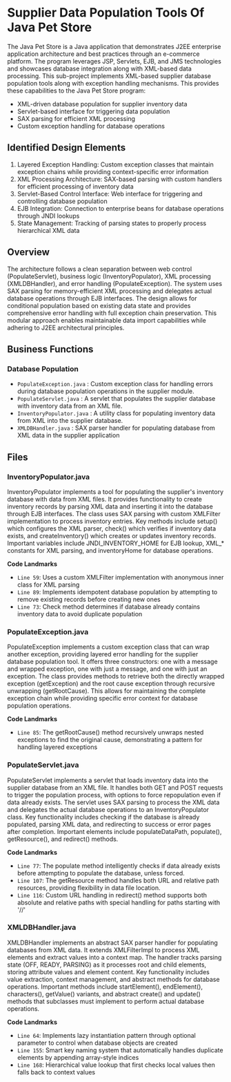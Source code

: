 # Supplier Data Population Tools Of Java Pet Store

The Java Pet Store is a Java application that demonstrates J2EE enterprise application architecture and best practices through an e-commerce platform. The program leverages JSP, Servlets, EJB, and JMS technologies and showcases database integration along with XML-based data processing. This sub-project implements XML-based supplier database population tools along with exception handling mechanisms. This provides these capabilities to the Java Pet Store program:

- XML-driven database population for supplier inventory data
- Servlet-based interface for triggering data population
- SAX parsing for efficient XML processing
- Custom exception handling for database operations

## Identified Design Elements

1. Layered Exception Handling: Custom exception classes that maintain exception chains while providing context-specific error information
2. XML Processing Architecture: SAX-based parsing with custom handlers for efficient processing of inventory data
3. Servlet-Based Control Interface: Web interface for triggering and controlling database population
4. EJB Integration: Connection to enterprise beans for database operations through JNDI lookups
5. State Management: Tracking of parsing states to properly process hierarchical XML data

## Overview
The architecture follows a clean separation between web control (PopulateServlet), business logic (InventoryPopulator), XML processing (XMLDBHandler), and error handling (PopulateException). The system uses SAX parsing for memory-efficient XML processing and delegates actual database operations through EJB interfaces. The design allows for conditional population based on existing data state and provides comprehensive error handling with full exception chain preservation. This modular approach enables maintainable data import capabilities while adhering to J2EE architectural principles.

## Business Functions

### Database Population
- `PopulateException.java` : Custom exception class for handling errors during database population operations in the supplier module.
- `PopulateServlet.java` : A servlet that populates the supplier database with inventory data from an XML file.
- `InventoryPopulator.java` : A utility class for populating inventory data from XML into the supplier database.
- `XMLDBHandler.java` : SAX parser handler for populating database from XML data in the supplier application

## Files
### InventoryPopulator.java

InventoryPopulator implements a tool for populating the supplier's inventory database with data from XML files. It provides functionality to create inventory records by parsing XML data and inserting it into the database through EJB interfaces. The class uses SAX parsing with custom XMLFilter implementation to process inventory entries. Key methods include setup() which configures the XML parser, check() which verifies if inventory data exists, and createInventory() which creates or updates inventory records. Important variables include JNDI_INVENTORY_HOME for EJB lookup, XML_* constants for XML parsing, and inventoryHome for database operations.

 **Code Landmarks**
- `Line 59`: Uses a custom XMLFilter implementation with anonymous inner class for XML parsing
- `Line 89`: Implements idempotent database population by attempting to remove existing records before creating new ones
- `Line 73`: Check method determines if database already contains inventory data to avoid duplicate population
### PopulateException.java

PopulateException implements a custom exception class that can wrap another exception, providing layered error handling for the supplier database population tool. It offers three constructors: one with a message and wrapped exception, one with just a message, and one with just an exception. The class provides methods to retrieve both the directly wrapped exception (getException) and the root cause exception through recursive unwrapping (getRootCause). This allows for maintaining the complete exception chain while providing specific error context for database population operations.

 **Code Landmarks**
- `Line 85`: The getRootCause() method recursively unwraps nested exceptions to find the original cause, demonstrating a pattern for handling layered exceptions
### PopulateServlet.java

PopulateServlet implements a servlet that loads inventory data into the supplier database from an XML file. It handles both GET and POST requests to trigger the population process, with options to force repopulation even if data already exists. The servlet uses SAX parsing to process the XML data and delegates the actual database operations to an InventoryPopulator class. Key functionality includes checking if the database is already populated, parsing XML data, and redirecting to success or error pages after completion. Important elements include populateDataPath, populate(), getResource(), and redirect() methods.

 **Code Landmarks**
- `Line 77`: The populate method intelligently checks if data already exists before attempting to populate the database, unless forced.
- `Line 107`: The getResource method handles both URL and relative path resources, providing flexibility in data file location.
- `Line 116`: Custom URL handling in redirect() method supports both absolute and relative paths with special handling for paths starting with '//'
### XMLDBHandler.java

XMLDBHandler implements an abstract SAX parser handler for populating databases from XML data. It extends XMLFilterImpl to process XML elements and extract values into a context map. The handler tracks parsing state (OFF, READY, PARSING) as it processes root and child elements, storing attribute values and element content. Key functionality includes value extraction, context management, and abstract methods for database operations. Important methods include startElement(), endElement(), characters(), getValue() variants, and abstract create() and update() methods that subclasses must implement to perform actual database operations.

 **Code Landmarks**
- `Line 64`: Implements lazy instantiation pattern through optional parameter to control when database objects are created
- `Line 155`: Smart key naming system that automatically handles duplicate elements by appending array-style indices
- `Line 168`: Hierarchical value lookup that first checks local values then falls back to context values

[Generated by the Sage AI expert workbench: 2025-03-29 21:37:00  https://sage-tech.ai/workbench]: #